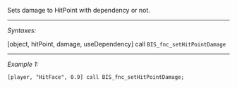 Sets damage to HitPoint with dependency or not.


---
*Syntaxes:*

[object, hitPoint, damage, useDependency] call `BIS_fnc_setHitPointDamage`

---
*Example 1:*

```sqf
[player, "HitFace", 0.9] call BIS_fnc_setHitPointDamage;
```